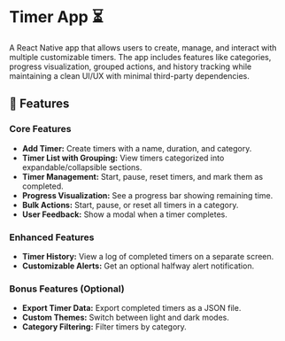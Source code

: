 # Timer App ⏳

A React Native app that allows users to create, manage, and interact with multiple customizable timers. The app includes features like categories, progress visualization, grouped actions, and history tracking while maintaining a clean UI/UX with minimal third-party dependencies.

## 📌 Features

### Core Features
- **Add Timer:** Create timers with a name, duration, and category.
- **Timer List with Grouping:** View timers categorized into expandable/collapsible sections.
- **Timer Management:** Start, pause, reset timers, and mark them as completed.
- **Progress Visualization:** See a progress bar showing remaining time.
- **Bulk Actions:** Start, pause, or reset all timers in a category.
- **User Feedback:** Show a modal when a timer completes.

### Enhanced Features
- **Timer History:** View a log of completed timers on a separate screen.
- **Customizable Alerts:** Get an optional halfway alert notification.

### Bonus Features (Optional)
- **Export Timer Data:** Export completed timers as a JSON file.
- **Custom Themes:** Switch between light and dark modes.
- **Category Filtering:** Filter timers by category.
